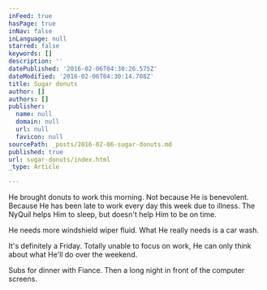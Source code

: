 ```yaml
---
inFeed: true
hasPage: true
inNav: false
inLanguage: null
starred: false
keywords: []
description: ''
datePublished: '2016-02-06T04:30:26.575Z'
dateModified: '2016-02-06T04:30:14.708Z'
title: Sugar donuts
author: []
authors: []
publisher:
  name: null
  domain: null
  url: null
  favicon: null
sourcePath: _posts/2016-02-06-sugar-donuts.md
published: true
url: sugar-donuts/index.html
_type: Article

---
```

He brought donuts to work this morning. Not because He is benevolent. Because He has been late to work every day this week due to illness. The NyQuil helps Him to sleep, but doesn't help Him to be on time.

He needs more windshield wiper fluid. What He really needs is a car wash.

It's definitely a Friday. Totally unable to focus on work, He can only think about what He'll do over the weekend.

Subs for dinner with Fiance. Then a long night in front of the computer screens.